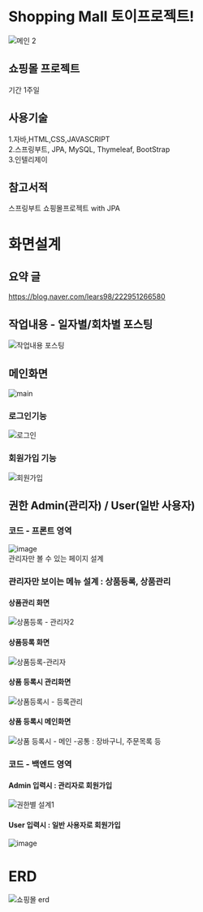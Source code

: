 # Shopping Mall 토이프로젝트!
![메인 2](https://user-images.githubusercontent.com/96603612/208229491-2b077c39-2d49-4800-8144-da3eca2a29ec.png)

## 쇼핑몰 프로젝트
기간 1주일

## 사용기술
1.자바,HTML,CSS,JAVASCRIPT<br>
2.스프링부트, JPA, MySQL, Thymeleaf, BootStrap<br>
3.인텔리제이

## 참고서적
스프링부트 쇼핑몰프로젝트 with JPA

# 화면설계
## 요약 글
https://blog.naver.com/lears98/222951266580
## 작업내용 - 일자별/회차별 포스팅
![작업내용 포스팅](https://user-images.githubusercontent.com/96603612/208229407-7f22b6fa-5824-4615-bc37-229d94782178.png)

## 메인화면
![main](https://user-images.githubusercontent.com/96603612/208228230-15486356-901d-4816-a4c2-97bdbd512b72.png)

### 로그인기능
![로그인](https://user-images.githubusercontent.com/96603612/208228356-8074e82f-a231-4a25-8bff-5ebadb9fd7b6.png)

### 회원가입 기능
![회원가입](https://user-images.githubusercontent.com/96603612/208228357-ed014cab-243b-4861-8342-a6e65c3cf93c.png)

## 권한 Admin(관리자) / User(일반 사용자)
### 코드 - 프론트 영역 
![image](https://user-images.githubusercontent.com/96603612/208228979-d9294ae1-fc42-4b27-bea5-a6c143250c2a.png)<br>
관리자만 볼 수 있는 페이지 설계 
### 관리자만 보이는 메뉴 설계 : 상품등록, 상품관리<br>
#### 상품관리 화면
![상품등록 - 관리자2](https://user-images.githubusercontent.com/96603612/208228786-ff64c853-f0d3-43aa-ab81-e17183c757b3.png)<br>
#### 상품등록 화면
![상품등록-관리자](https://user-images.githubusercontent.com/96603612/208228787-007076d9-db9d-4846-9231-f683cda04b04.png)<br>
#### 상품 등록시 관리화면
![상품등록시 - 등록관리](https://user-images.githubusercontent.com/96603612/208228788-c2eba6b8-9066-4836-a9dc-777e84b75199.png)<br>
#### 상품 등록시 메인화면

![상품 등록시 - 메인](https://user-images.githubusercontent.com/96603612/208228784-f7499924-414f-49cc-bca9-db114e779bc7.png)
-공통 : 장바구니, 주문목록 등
### 코드 - 백엔드 영역
#### Admin 입력시 : 관리자로 회원가입

![권한별 설계1](https://user-images.githubusercontent.com/96603612/208228472-8cfb0c25-07dc-4bfe-bce1-e8de90861acf.png)
#### User 입력시 : 일반 사용자로 회원가입 
![image](https://user-images.githubusercontent.com/96603612/208229092-55e77442-fe49-495f-b7bb-26d2d70b1d6f.png)


# ERD
![쇼핑몰 erd](https://user-images.githubusercontent.com/96603612/208227946-d9ccbd24-2b8a-4e16-b764-1b47ac980d88.png)
